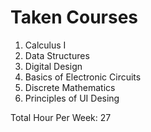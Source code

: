 # Taken Courses
1. Calculus I
2. Data Structures 
3. Digital Design
4. Basics of Electronic Circuits
5. Discrete Mathematics
6. Principles of UI Desing

Total Hour Per Week: 27  
